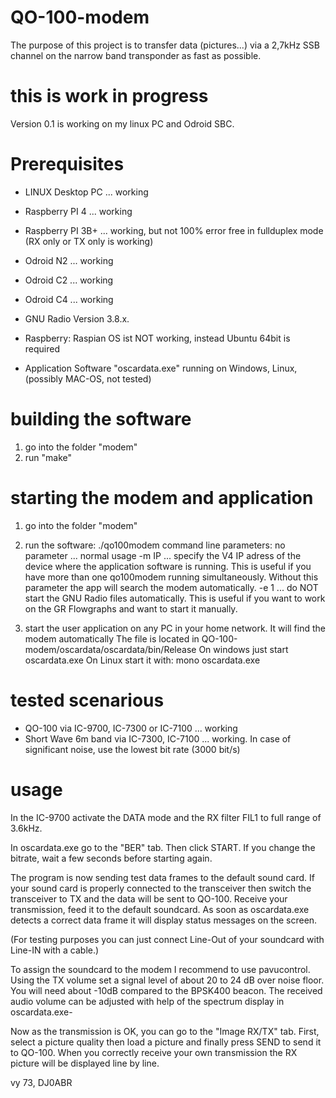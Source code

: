 # QO-100-modem
The purpose of this project is to transfer data (pictures...) via a 2,7kHz SSB channel on the narrow band transponder as fast as possible.

# this is work in progress
Version 0.1 is working on my linux PC and Odroid SBC.

# Prerequisites
* LINUX Desktop PC ... working
* Raspberry PI 4 ... working
* Raspberry PI 3B+ ... working, but not 100% error free in fullduplex mode (RX only or TX only is working)
* Odroid N2 ... working
* Odroid C2 ... working
* Odroid C4 ... working

* GNU Radio Version 3.8.x.

* Raspberry: Raspian OS ist NOT working, instead Ubuntu 64bit is required

* Application Software "oscardata.exe" running on Windows, Linux, (possibly MAC-OS, not tested)


# building the software
1. go into the folder "modem"
2. run "make"


# starting the modem and application
1. go into the folder "modem"
2. run the software:  ./qo100modem
command line parameters:
no parameter ... normal usage
-m IP ... specify the V4 IP adress of the device where the application software is running. This is useful if you have more than one qo100modem running simultaneously. Without this parameter the app will search the modem automatically.
-e 1 ... do NOT start the GNU Radio files automatically. This is useful if you want to work on the GR Flowgraphs and want to start it manually.

3. start the user application on any PC in your home network. It will find the modem automatically
The file is located in QO-100-modem/oscardata/oscardata/bin/Release
On windows just start oscardata.exe
On Linux start it with:  mono  oscardata.exe

# tested scenarious

* QO-100 via IC-9700, IC-7300 or IC-7100 ... working
* Short Wave 6m band via IC-7300, IC-7100 ... working. In case of significant noise, use the lowest bit rate (3000 bit/s)

# usage

In the IC-9700 activate the DATA mode and the RX filter FIL1 to full range of 3.6kHz.

In oscardata.exe go to the "BER" tab. Then click START. If you change the bitrate, wait a few seconds before starting again.

The program is now sending test data frames to the default sound card. If your sound card is properly connected to the transceiver then switch the transceiver to TX and the data will be sent to QO-100.
Receive your transmission, feed it to the default soundcard. As soon as oscardata.exe detects a correct data frame it will display status messages on the screen.

(For testing purposes you can just connect Line-Out of your soundcard with Line-IN with a cable.)

To assign the soundcard to the modem I recommend to use pavucontrol. Using the TX volume set a signal level of about 20 to 24 dB over noise floor. You will need about -10dB compared to the BPSK400 beacon. The received audio volume can be adjusted with help of the spectrum display in oscardata.exe-

Now as the transmission is OK, you can go to the "Image RX/TX" tab. First, select a picture quality then load a picture and finally press SEND to send it to QO-100. When you correctly receive your own transmission the RX picture will be displayed line by line.

vy 73, DJ0ABR

